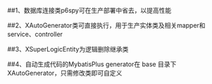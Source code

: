 ##1、数据库连接类p6spy可在生产部署中省去，以提高性能

##2、XAutoGenerator类可直接执行，用于生产实体类及相关mapper和service、controller

##3、XSuperLogicEntity为逻辑删除继承类

##4、自动生成代码的MybatisPlus generator在 base 目录下XAutoGenerator，只需修改类即可自定义
